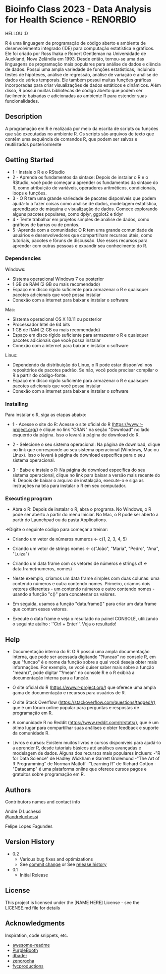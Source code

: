 # Bioinfo Class 2023 - Data Analysis for Health Science - RENORBIO
HELLOU :D

R é uma linguagem de programação de código aberto e ambiente de desenvolvimento integrado (IDE) para computação estatística e gráficos. Ele foi criado por Ross Ihaka e Robert Gentleman na Universidade de Auckland, Nova Zelândia em 1993. Desde então, tornou-se uma das linguagens de programação mais populares para análise de dados e ciência de dados. Possui uma ampla variedade de funções estatísticas, incluindo testes de hipóteses, análise de regressão, análise de variação e análise de dados de séries temporais. Ele também possui muitas funções gráficas incorporadas para criar visualizações de dados estáticos e dinâmicos. Além disso, R possui muitas bibliotecas de código aberto que podem ser facilmente baixadas e adicionadas ao ambiente R para estender suas funcionalidades.

## Description
A programação em R é realizada por meio da escrita de scripts ou funções que são executadas no ambiente R. Os scripts são arquivos de texto que contêm uma sequência de comandos R, que podem ser salvos e reutilizados posteriormente

## Getting Started
- 1 - Instale o R e o RStudio
- 2 - Aprenda os fundamentos da sintaxe: Depois de instalar o R e o RStudio, você pode começar a aprender os fundamentos da sintaxe do R, como atribuição de variáveis, operadores aritméticos, condicionais, loops e funções.
- 3 - O R tem uma grande variedade de pacotes disponíveis que podem ajudá-lo a fazer coisas como análise de dados, modelagem estatística, aprendizado de máquina e visualização de dados. Comece explorando alguns pacotes populares, como dplyr, ggplot2 e tidyr
- 4 - Tente trabalhar em projetos simples de análise de dados, como gráficos de barras ou de pontos.
- 5 -Aprenda com a comunidade: O R tem uma grande comunidade de usuários e desenvolvedores que compartilham recursos úteis, como tutoriais, pacotes e fóruns de discussão. Use esses recursos para aprender com outras pessoas e expandir seu conhecimento do R.

### Dependencies
Windows:

- Sistema operacional Windows 7 ou posterior
- 1 GB de RAM (2 GB ou mais recomendado)
- Espaço em disco rígido suficiente para armazenar o R e quaisquer pacotes adicionais que você possa instalar
- Conexão com a internet para baixar e instalar o software

Mac:

- Sistema operacional OS X 10.11 ou posterior
- Processador Intel de 64 bits
- 1 GB de RAM (2 GB ou mais recomendado)
- Espaço em disco rígido suficiente para armazenar o R e quaisquer pacotes adicionais que você possa instalar
- Conexão com a internet para baixar e instalar o software

Linux:

- Dependendo da distribuição do Linux, o R pode estar disponível nos repositórios de pacotes padrão. Se não, você pode precisar compilar o R a partir do código-fonte.
- Espaço em disco rígido suficiente para armazenar o R e quaisquer pacotes adicionais que você possa instalar
- Conexão com a internet para baixar e instalar o software


### Installing
Para instalar o R, siga as etapas abaixo:

- 1 - Acesse o site do R: Acesse o site oficial do R (https://www.r-project.org/) e clique no link "CRAN" na seção "Download" no lado esquerdo da página. Isso o levará à página de download do R.

- 2 - Selecione o seu sistema operacional: Na página de download, clique no link que corresponde ao seu sistema operacional (Windows, Mac ou Linux). Isso o levará à página de download específica para o seu sistema operacional.

- 3 - Baixe e instale o R: Na página de download específica do seu sistema operacional, clique no link para baixar a versão mais recente do R. Depois de baixar o arquivo de instalação, execute-o e siga as instruções na tela para instalar o R em seu computador.


### Executing program
- Abra o R: Depois de instalar o R, abra o programa. No Windows, o R pode ser aberto a partir do menu Iniciar. No Mac, o R pode ser aberto a partir do Launchpad ou da pasta Applications.

->Digite o seguinte código para começar a treinar: 


- Criando um vetor de números
numeros <- c(1, 2, 3, 4, 5)

- Criando um vetor de strings
nomes <- c("João", "Maria", "Pedro", "Ana", "Luiza")

- Criando um data frame com os vetores de números e strings
df <- data.frame(numeros, nomes)

- Neste exemplo, criamos um data frame simples com duas colunas: uma contendo números e outra contendo nomes. Primeiro, criamos dois vetores diferentes - um contendo números e outro contendo nomes - usando a função "c()" para concatenar os valores.
- Em seguida, usamos a função "data.frame()" para criar um data frame que contém esses vetores. 

- Execute o data frame e veja o resultado no painel CONSOLE, utilizando o seguinte atalho : ''Ctrl + Enter''. Veja o resultado!



## Help

- Documentação interna do R: O R possui uma ampla documentação interna, que pode ser acessada digitando "?funcao" no console R, em que "funcao" é o nome da função sobre a qual você deseja obter mais informações. Por exemplo, se você quiser saber mais sobre a função "mean()", pode digitar "?mean" no console R e o R exibirá a documentação interna para a função.

- O site oficial do R (https://www.r-project.org/) que oferece uma ampla gama de documentação e recursos para usuários de R.

- O site Stack Overflow (https://stackoverflow.com/questions/tagged/r), que é um fórum online popular para perguntas e respostas de programação em R.

- A comunidade R no Reddit (https://www.reddit.com/r/rstats/), que é um ótimo lugar para compartilhar suas análises e obter feedback e suporte da comunidade R.

- Livros e cursos: Existem muitos livros e cursos disponíveis para ajudá-lo a aprender R, desde tutoriais básicos até análises avançadas e modelagem de dados. Alguns dos recursos mais populares incluem:
-"R for Data Science" de Hadley Wickham e Garrett Grolemund
-"The Art of R Programming" de Norman Matloff
-"Learning R" de Richard Cotton
-"Datacamp" é uma plataforma online que oferece cursos pagos e gratuitos sobre programação em R.

## Authors

Contributors names and contact info

Andre D Luchessi  
[@andreluchessi](https://www.linkedin.com/in/andreluchessi/)

Felipe Lopes Fagundes

## Version History

* 0.2
    * Various bug fixes and optimizations
    * See [commit change]() or See [release history]()
* 0.1
    * Initial Release

## License

This project is licensed under the [NAME HERE] License - see the LICENSE.md file for details

## Acknowledgments

Inspiration, code snippets, etc.
* [awesome-readme](https://github.com/matiassingers/awesome-readme)
* [PurpleBooth](https://gist.github.com/PurpleBooth/109311bb0361f32d87a2)
* [dbader](https://github.com/dbader/readme-template)
* [zenorocha](https://gist.github.com/zenorocha/4526327)
* [fvcproductions](https://gist.github.com/fvcproductions/1bfc2d4aecb01a834b46)
